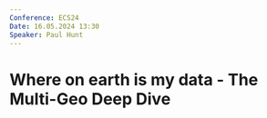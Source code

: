 ```yaml
---
Conference: ECS24
Date: 16.05.2024 13:30
Speaker: Paul Hunt
---
```


# Where on earth is my data - The Multi-Geo Deep Dive
